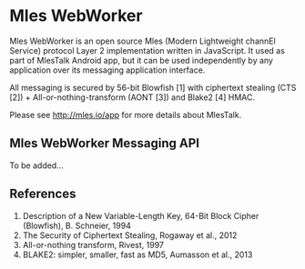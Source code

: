 # Mles WebWorker

Mles WebWorker is an open source Mles (Modern Lightweight channEl Service) protocol Layer 2 implementation written in JavaScript. It used as part of MlesTalk Android app, but it can be used independently by any application over its messaging application interface.

All messaging is secured by 56-bit Blowfish [1] with ciphertext stealing (CTS [2]) + All-or-nothing-transform (AONT [3]) and Blake2 [4] HMAC.

Please see http://mles.io/app for more details about MlesTalk.

## Mles WebWorker Messaging API

To be added...

## References

  1. Description of a New Variable-Length Key, 64-Bit Block Cipher (Blowfish), B. Schneier, 1994
  2. The Security of Ciphertext Stealing, Rogaway et al., 2012
  3. All-or-nothing transform, Rivest, 1997
  4. BLAKE2: simpler, smaller, fast as MD5, Aumasson et al., 2013
